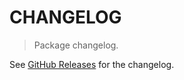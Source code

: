 # CHANGELOG

> Package changelog.

See [GitHub Releases](https://github.com/stdlib-js/utils-nonenumerable-property-symbols-in/releases) for the changelog.